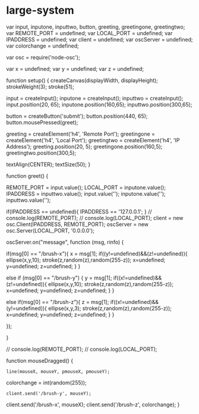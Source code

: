 # large-system

var input, inputone, inputtwo, button, greeting, greetingone, greetingtwo;
var REMOTE_PORT = undefined;
var LOCAL_PORT = undefined;
var IPADDRESS = undefined;
var client = undefined;
var oscServer = undefined;
var colorchange = undefined;

var osc = require('node-osc');

var x = undefined;
var y = undefined;
var z = undefined;

function setup() {
 	createCanvas(displayWidth, displayHeight);
	strokeWeight(3);
	stroke(51);

  input = createInput();
  inputone = createInput();
  inputtwo = createInput();
  input.position(20, 65);
  inputone.position(160,65);
  inputtwo.position(300,65);

  button = createButton('submit');
  button.position(440, 65);
  button.mousePressed(greet);

  greeting = createElement('h4', 'Remote Port');
  greetingone = createElement('h4', 'Local Port');
  greetingtwo = createElement('h4', 'IP Address');
  greeting.position(20, 5);
  greetingone.position(160,5);
  greetingtwo.position(300,5);

  textAlign(CENTER);
  textSize(50);
}


function greet() {

  REMOTE_PORT = input.value();
  LOCAL_PORT = inputone.value();
  IPADDRESS = inputtwo.value();
  input.value('');
  inputone.value('');
  inputtwo.value('');

  if(IPADDRESS == undefined){
    IPADDRESS == '127.0.0.1';
  }
  // console.log(REMOTE_PORT);
  // console.log(LOCAL_PORT);
  client = new osc.Client(IPADDRESS, REMOTE_PORT);
  oscServer = new osc.Server(LOCAL_PORT, '0.0.0.0');

  oscServer.on("message", function (msg, rinfo) {

  if(msg[0] == "/brush-x"){
    x = msg[1];
    if((y!=undefined)&&(z!=undefined)){
       ellipse(x,y,10);
       stroke(z,random(z),random(255-z));
       x=undefined;
       y=undefined;
       z=undefined;
    }
  }

  else if (msg[0] == "/brush-y") {
    y = msg[1];
    if((x!=undefined)&&(z!=undefined)){
       ellipse(x,y,10);
       stroke(z,random(z),random(255-z));
       x=undefined;
       y=undefined;
       z=undefined;
    }
  }

  else if(msg[0] == "/brush-z"){
    z = msg[1];
    if((x!=undefined)&&(y!=undefined)){
       ellipse(x,y,3);
       stroke(z,random(z),random(255-z));
       x=undefined;
       y=undefined;
       z=undefined;
    }
  }

});

}

// console.log(REMOTE_PORT);
// console.log(LOCAL_PORT);

function mouseDragged() {

	line(mouseX, mouseY, pmouseX, pmouseY);
  colorchange = int(random(255));

	client.send('/brush-y', mouseY);
  client.send('/brush-x', mouseX);
  client.send('/brush-z', colorchange);
}




